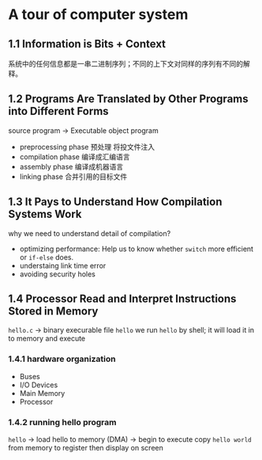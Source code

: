 # A tour of computer system

## 1.1 Information is Bits + Context
系统中的任何信息都是一串二进制序列；不同的上下文对同样的序列有不同的解释。

## 1.2 Programs Are Translated by Other Programs into Different Forms

source program -> Executable object program
- preprocessing phase 预处理 将投文件注入
- compilation phase 编译成汇编语言
- assembly phase 编译成机器语言
- linking phase 合并引用的目标文件

## 1.3 It Pays to Understand How Compilation Systems Work
why we need to understand detail of compilation?

- optimizing performance: Help us to know whether `switch` more efficient or `if-else` does. 
- understaing link time error
- avoiding security holes

## 1.4 Processor Read and Interpret Instructions Stored in Memory
`hello.c` -> binary execurable file `hello`
we run `hello` by shell; it will load it in to memory and execute

### 1.4.1 hardware organization
- Buses
- I/O Devices
- Main Memory
- Processor
### 1.4.2 running hello program
`hello` -> load hello to memory (DMA) -> begin to execute
copy `hello world` from memory to register then display on screen



